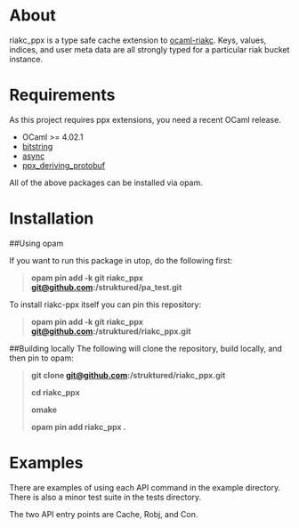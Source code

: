# About

riakc_ppx is a type safe cache extension to [ocaml-riakc](https://github.com/orbitz/ocaml-riakc). Keys, values,
indices, and user meta data are all strongly typed for a particular riak bucket instance.

# Requirements

As this project requires ppx extensions, you need a recent OCaml release.

 - OCaml >= 4.02.1
 - [bitstring](https://code.google.com/p/bitstring/)
 - [async](https://github.com/janestree/async)
 - [ppx\_deriving\_protobuf](https://github.com/whitequark/ppx_deriving_protobuf)

All of the above packages can be installed via opam.

# Installation

##Using opam

If you want to run this package in utop, do the following first:

> **opam pin add -k git riakc\_ppx git@github.com:/struktured/pa\_test.git**
> 

To install riakc-ppx itself you can pin this repository:

> **opam pin add -k git riakc_ppx git@github.com:/struktured/riakc\_ppx.git**

##Building locally
The following will clone the repository, build locally, and then pin to opam:

> **git clone git@github.com:/struktured/riakc\_ppx.git**
> 
> **cd riakc\_ppx**
> 
> **omake**
> 
> **opam pin add riakc\_ppx .**
> 

# Examples

There are examples of using each API command in the example directory.  There is also a minor test suite in the tests directory.

The two API entry points are Cache, Robj, and Con.
